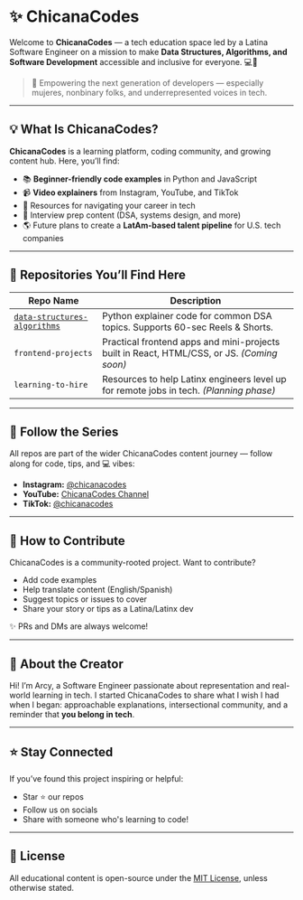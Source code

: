 # ✨ ChicanaCodes

Welcome to **ChicanaCodes** — a tech education space led by a Latina Software Engineer on a mission to make **Data Structures, Algorithms, and Software Development** accessible and inclusive for everyone. 💻🌙

> 🌼 Empowering the next generation of developers — especially mujeres, nonbinary folks, and underrepresented voices in tech.

---

## 💡 What Is ChicanaCodes?

**ChicanaCodes** is a learning platform, coding community, and growing content hub. Here, you’ll find:
- 📚 **Beginner-friendly code examples** in Python and JavaScript
- 📹 **Video explainers** from Instagram, YouTube, and TikTok
- 💬 Resources for navigating your career in tech
- 🧠 Interview prep content (DSA, systems design, and more)
- 🌎 Future plans to create a **LatAm-based talent pipeline** for U.S. tech companies

---

## 📁 Repositories You’ll Find Here

| Repo Name | Description |
|-----------|-------------|
| [`data-structures-algorithms`](https://github.com/ChicanaCodes/data-structures-algorithms) | Python explainer code for common DSA topics. Supports 60-sec Reels & Shorts. |
| `frontend-projects` | Practical frontend apps and mini-projects built in React, HTML/CSS, or JS. *(Coming soon)* |
| `learning-to-hire` | Resources to help Latinx engineers level up for remote jobs in tech. *(Planning phase)* |

---

## 🎥 Follow the Series

All repos are part of the wider ChicanaCodes content journey — follow along for code, tips, and 💻 vibes:

- **Instagram:** [@chicanacodes](https://instagram.com/chicanacodes)
- **YouTube:** [ChicanaCodes Channel](https://www.youtube.com/@chicanacodes)
- **TikTok:** [@chicanacodes](https://tiktok.com/@chicanacodes)

---

## 🙌 How to Contribute

ChicanaCodes is a community-rooted project. Want to contribute?
- Add code examples
- Help translate content (English/Spanish)
- Suggest topics or issues to cover
- Share your story or tips as a Latina/Latinx dev

✨ PRs and DMs are always welcome!

---

## 🧠 About the Creator

Hi! I’m Arcy, a Software Engineer passionate about representation and real-world learning in tech. I started ChicanaCodes to share what I wish I had when I began: approachable explanations, intersectional community, and a reminder that **you belong in tech**.

---

## ⭐ Stay Connected

If you’ve found this project inspiring or helpful:
- Star ⭐ our repos
- Follow us on socials
- Share with someone who's learning to code!

---

## 📜 License

All educational content is open-source under the [MIT License](LICENSE), unless otherwise stated.
